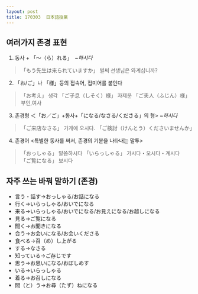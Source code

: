 ```yaml
---
layout: post
title: 170303  日本語授業
---
```


## 여러가지 존경 표현

 1. 동사 + 「～（ら）れる」　*~하시다*
 > 「もう先生は来られていますか」 벌써 선생님은 와계십니까?

 2. 「お/ご」나 「様」등의 접속어, 접미어를 붙인다
> 「お考え」 생각 「ご子息（しそく）様」 자제분 「ご夫人（ふじん）様」 부인,여사

 3. 존경형 ＜「お／ご」+동사+「になる/なさる/くださる」의 형> *~하시다*
> 「ご来店なさる」 가게에 오시다.
> 「ご検討（けんとう）くださいませんか」

 4. 존경어 <특별한 동사를 써서, 존경의 기분을 나타내는 말투>
> 「おっしゃる」 말씀하시다 「いらっしゃる」 가시다・오시다・계시다　「ご覧になる」 보시다

 
## 자주 쓰는 바꿔 말하기 (존경)
- 言う・話す→おっしゃる/お話になる
- 行く→いらっしゃる/おいでになる
- 来る→いらっしゃる/おいでになる/お見えになる/お越しになる
- 見る→ご覧になる
- 聞く→お聞きになる
- 合う→お会いになる/お会いくださる
- 食べる→召（め）し上がる
- する→なさる
- 知っている→ご存じです
- 思う→お思いになる/おぼしめす
- いる→いらっしゃる
- 着る→お召しになる
- 問（と）う→お尋（たず）ねになる


